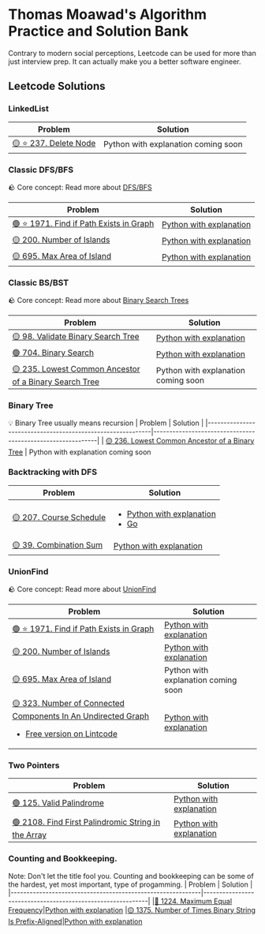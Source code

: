 # Thomas Moawad's Algorithm Practice and Solution Bank

Contrary to modern social perceptions, Leetcode can be used for more than just interview prep. It can actually make you a better software engineer.

## Leetcode Solutions

### LinkedList

| Problem                                                                               | Solution                            |
| ------------------------------------------------------------------------------------- | ----------------------------------- |
| [🟡 ⭐️ 237. Delete Node](https://leetcode.com/problems/delete-node-in-a-linked-list) | Python with explanation coming soon |

### Classic DFS/BFS

🪨 Core concept: Read more about [DFS/BFS](https://github.com/tjm165/algorithms/blob/main/core-concepts/dfs-bfs.md)

| Problem                                                                                                              | Solution                                                                                                                                           |
| -------------------------------------------------------------------------------------------------------------------- | -------------------------------------------------------------------------------------------------------------------------------------------------- |
| [🟢 ⭐️ 1971. Find if Path Exists in Graph](https://leetcode.com/problems/find-if-path-exists-in-graph/description/) | [Python with explanation](https://leetcode.com/problems/find-if-path-exists-in-graph/solutions/3663783/dfs-recursive-dfs-iterative-bfs-iterative/) |
| [🟡 200. Number of Islands](https://leetcode.com/problems/number-of-islands/)                                        | [Python with explanation](https://leetcode.com/problems/number-of-islands/solutions/2987283/dfs-on-each-unvisited-piece-of-land-clean-code/)       |
| [🟡 695. Max Area of Island](https://leetcode.com/problems/max-area-of-island/)                                      | [Python with explanation](https://leetcode.com/problems/max-area-of-island/solutions/2995428/dfs-on-each-unvisited-piece-of-land-clean-code/)      |

### Classic BS/BST

🪨 Core concept: Read more about [Binary Search Trees](https://github.com/tjm165/algorithms-practice/blob/main/core-concepts/binary-search-tree.md)

| Problem                                                                                                                                 | Solution                                                                                                                                  |
| --------------------------------------------------------------------------------------------------------------------------------------- | ----------------------------------------------------------------------------------------------------------------------------------------- |
| [🟡 98. Validate Binary Search Tree](https://leetcode.com/problems/validate-binary-search-tree/)                                        | [Python with explanation](https://leetcode.com/problems/validate-binary-search-tree/solutions/3087885/recursive-bfs-approach-with-range/) |
| [🟢 704. Binary Search](https://leetcode.com/problems/binary-search/description/)                                                       | [Python with explanation](https://leetcode.com/problems/binary-search/solutions/3586125/binary-search-on-array-clean-code/)               |
| [🟡 235. Lowest Common Ancestor of a Binary Search Tree](https://leetcode.com/problems/lowest-common-ancestor-of-a-binary-search-tree/) | Python with explanation coming soon                                                                                                       |

### Binary Tree

💡 Binary Tree usually means recursion
| Problem | Solution |
|------------------------------------------------------------|------------------------------------------------------------|
| [🟡 236. Lowest Common Ancestor of a Binary Tree](https://leetcode.com/problems/lowest-common-ancestor-of-a-binary-tree/) | Python with explanation coming soon

### Backtracking with DFS

| Problem                                                                              | Solution                                                                                                                                                                                                                                                           |
| ------------------------------------------------------------------------------------ | ------------------------------------------------------------------------------------------------------------------------------------------------------------------------------------------------------------------------------------------------------------------ |
| [🟡 207. Course Schedule](https://leetcode.com/problems/number-of-islands/)          | <ul><li>[Python with explanation](https://leetcode.com/problems/course-schedule/solutions/3056671/dfs-through-the-courses-clean-code/)</li><li>[Go](https://leetcode.com/problems/course-schedule/solutions/3061154/dfs-through-the-courses-clean-code/)</li></ul> |
| [🟡 39. Combination Sum](https://leetcode.com/problems/combination-sum/description/) | [Python with explanation](https://leetcode.com/problems/combination-sum/solutions/3047763/dfs-with-either-taking-or-not-taking-the-current-candidate-clean-code/)                                                                                                  |

### UnionFind

🪨 Core concept: Read more about [UnionFind](https://github.com/tjm165/algorithms-practice/blob/main/core-concepts/union-find.md)

| Problem                                                                                                                                                                                                                                   | Solution                                                                                                                                        |
| ----------------------------------------------------------------------------------------------------------------------------------------------------------------------------------------------------------------------------------------- | ----------------------------------------------------------------------------------------------------------------------------------------------- |
| [🟢 ⭐️ 1971. Find if Path Exists in Graph](https://leetcode.com/problems/find-if-path-exists-in-graph/description/)                                                                                                                      | [Python with explanation](https://leetcode.com/problems/find-if-path-exists-in-graph/solutions/3678953/union-find/)                             |
| [🟡 200. Number of Islands](https://leetcode.com/problems/number-of-islands/)                                                                                                                                                             | [Python with explanation](https://leetcode.com/problems/number-of-islands/solutions/2998347/unionfind-count-down-on-each-union-clean-code/)     |
| [🟡 695. Max Area of Island](https://leetcode.com/problems/max-area-of-island/)                                                                                                                                                           | Python with explanation coming soon                                                                                                             |
| [🟡 323. Number of Connected Components In An Undirected Graph](https://leetcode.com/problems/number-of-connected-components-in-an-undirected-graph/) <ul><li>[Free version on Lintcode](https://www.lintcode.com/problem/591/)</li></ul> | [Python with explanation](https://github.com/tjm165/algorithms-practice/blob/main/additional-explanations/alternative-problems/leetcode-323.md) |

### Two Pointers

| Problem                                                                                                                          | Solution                                                                                                                                                                    |
| -------------------------------------------------------------------------------------------------------------------------------- | --------------------------------------------------------------------------------------------------------------------------------------------------------------------------- |
| [🟢 125. Valid Palindrome](https://leetcode.com/problems/valid-palindrome/)                                                      | [Python with explanation](https://leetcode.com/problems/valid-palindrome/solutions/3025360/two-pointers-clean-code/)                                                        |
| [🟢 2108. Find First Palindromic String in the Array](https://leetcode.com/problems/find-first-palindromic-string-in-the-array/) | [Python with explanation](https://leetcode.com/problems/find-first-palindromic-string-in-the-array/solutions/3025382/iterate-until-a-valid-palindrome-is-found-clean-code/) |

### Counting and Bookkeeping.

Note: Don't let the title fool you. Counting and bookkeeping can be some of the hardest, yet most important, type of progamming.
| Problem | Solution |
|------------------------------------------------------------|------------------------------------------------------------|
|[🔴 1224. Maximum Equal Frequency](https://leetcode.com/problems/maximum-equal-frequency/)|[Python with explanation](https://leetcode.com/problems/maximum-equal-frequency/solutions/3021465/frequency-distribution-clean-code/)
|[🟡 1375. Number of Times Binary String Is Prefix-Aligned](https://leetcode.com/problems/maximum-equal-frequency/)|[Python with explanation](https://leetcode.com/problems/number-of-times-binary-string-is-prefix-aligned/solutions/3061173/keep-track-of-the-largest-bit/)
